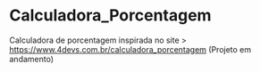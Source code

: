 # Calculadora_Porcentagem
Calculadora de porcentagem inspirada no site > https://www.4devs.com.br/calculadora_porcentagem
(Projeto em andamento)
